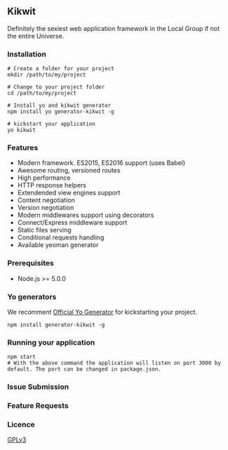 ## Kikwit

Definitely the sexiest web application framework in the Local Group if not the entire Universe. 

### Installation
```
# Create a folder for your project
mkdir /path/to/my/project

# Change to your project folder
cd /path/to/my/project

# Install yo and kikwit generator
npm install yo generator-kikwit -g

# kickstart your application
yo kikwit
```

### Features
* Modern framework. ES2015, ES2016 support (uses Babel)
* Awesome routing, versioned routes
* High performance
* HTTP response helpers
* Extendended view engines support
* Content negotiation
* Version negotiation
* Modern middlewares support using decorators
* Connect/Express middleware support
* Static files serving
* Conditional requests handling
* Available yeoman generator

### Prerequisites
* Node.js >= 5.0.0

### Yo generators
We recomment [Official Yo Generator](https://github.com/kikwit/generator-kikwit) for kickstarting your project.

```
npm install generator-kikwit -g
```

### Running your application
```
npm start 
# With the above command the application will listen on port 3000 by default. The port can be changed in package.json.
```

### Issue Submission


### Feature Requests


### Licence
[GPLv3](http://www.gnu.org/licenses/gpl-3.0.en.html)
